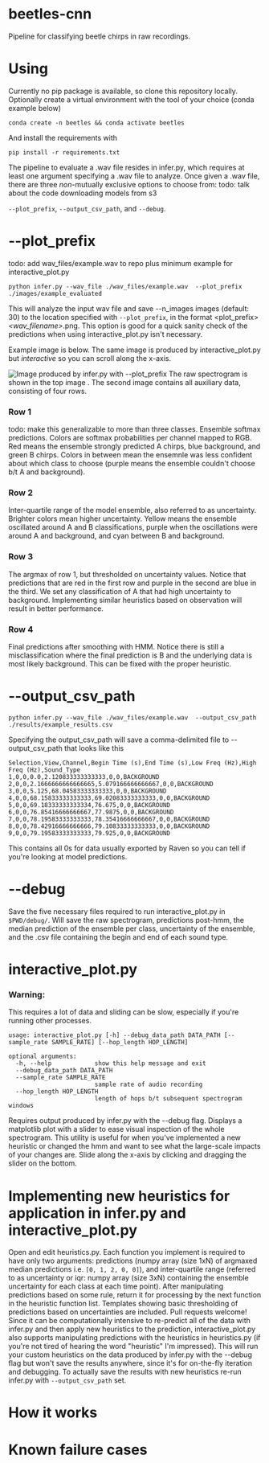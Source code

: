 # beetles-cnn
Pipeline for classifying beetle chirps in raw recordings.
# Using

Currently no pip package is available, so clone this repository locally.
Optionally create a virtual environment with the tool of your choice (conda example below)
```
conda create -n beetles && conda activate beetles
```
And install the requirements with 
```
pip install -r requirements.txt
```
The pipeline to evaluate a .wav file resides in infer.py, which requires at least one
argument specifying a .wav file to analyze. Once given a .wav file, there are three *non*-mutually 
exclusive options to choose from: 
todo: talk about the code downloading models from s3

```--plot_prefix```, ```--output_csv_path```, and ```--debug```.
# --plot_prefix
todo: add wav_files/example.wav to repo plus minimum example for interactive_plot.py
```
python infer.py --wav_file ./wav_files/example.wav  --plot_prefix ./images/example_evaluated
```
This will analyze the input wav file and save --n_images images (default: 30) to the location 
specified with ```--plot_prefix```, in the format <plot_prefix>_<wav_filename>_<number>.png. This option is good for a
quick sanity check of the predictions when using interactive_plot.py isn't necessary.

Example image is below. The same image is produced by interactive_plot.py but *interactive* so you
can scroll along the x-axis.

![Image produced by infer.py with --plot_prefix](resources/2_M17F32_8_9_14.png)
The raw spectrogram is shown in the top image . The second image contains all auxiliary data,
consisting of four rows.
### Row 1
todo: make this generalizable to more than three classes.
Ensemble softmax predictions. Colors are softmax probabilities per channel mapped to RGB. Red means 
the ensemble strongly predicted A chirps, blue background, and green B chirps. Colors in between mean
the ensemnle was less confident about which class to choose (purple means the ensemble couldn't choose b/t
A and background).
### Row 2
Inter-quartile range of the model ensemble, also referred to as uncertainty. Brighter colors mean 
higher uncertainty. Yellow means the ensemble oscillated around A and B classifications, purple when 
the oscillations were around A and background, and cyan between B and background. 
### Row 3
The argmax of row 1, but thresholded on uncertainty values. Notice that predictions that are red in
the first row and purple in the second are blue in the third. We set any classification of A that had 
high uncertainty to background. Implementing similar heuristics based on observation will result in 
better performance.
### Row 4
Final predictions after smoothing with HMM. Notice there is still a misclassification where
the final prediction is B and the underlying data is most likely background. This can be fixed
with the proper heuristic.

# --output_csv_path
```
python infer.py --wav_file ./wav_files/example.wav  --output_csv_path ./results/example_results.csv
```
Specifying the output_csv_path will save a comma-delimited file to --output_csv_path that looks like this
```
Selection,View,Channel,Begin Time (s),End Time (s),Low Freq (Hz),High Freq (Hz),Sound_Type
1,0,0,0.0,2.120833333333333,0,0,BACKGROUND
2,0,0,2.1666666666666665,5.079166666666667,0,0,BACKGROUND
3,0,0,5.125,68.04583333333333,0,0,BACKGROUND
4,0,0,68.15833333333333,69.02083333333333,0,0,BACKGROUND
5,0,0,69.18333333333334,76.675,0,0,BACKGROUND
6,0,0,76.85416666666667,77.9875,0,0,BACKGROUND
7,0,0,78.19583333333333,78.35416666666667,0,0,BACKGROUND
8,0,0,78.42916666666666,79.10833333333333,0,0,BACKGROUND
9,0,0,79.19583333333333,79.925,0,0,BACKGROUND
```
This contains all 0s for data usually exported by Raven so you can tell if you're looking at model
predictions. 

# --debug
Save the five necessary files required to run interactive_plot.py in ```$PWD/debug/```.
Will save the raw spectrogram, predictions post-hmm, the median prediction of the ensemble 
per class, uncertainty of the ensemble, and the .csv file containing the begin and end of each
sound type.
# interactive_plot.py
### Warning: 
This requires a lot of data and sliding can be slow, especially if you're running other processes.

```
usage: interactive_plot.py [-h] --debug_data_path DATA_PATH [--sample_rate SAMPLE_RATE] [--hop_length HOP_LENGTH]

optional arguments:
  -h, --help            show this help message and exit
  --debug_data_path DATA_PATH
  --sample_rate SAMPLE_RATE
                        sample rate of audio recording
  --hop_length HOP_LENGTH
                        length of hops b/t subsequent spectrogram windows
```
Requires output produced by infer.py with the --debug flag. Displays a matplotlib plot with a slider 
to ease visual inspection of the whole spectrogram. This utility is useful for when you've implemented
a new heuristic or changed the hmm and want to see what the large-scale impacts of your changes are.
Slide along the x-axis by clicking and dragging the slider on the bottom.

# Implementing new heuristics for application in infer.py and interactive_plot.py
Open and edit heuristics.py. Each function you implement is required to have only two arguments:
predictions (numpy array (size 1xN) of argmaxed median predictions i.e. ```[0, 1, 2, 0, 0]```), and 
inter-quartile range (referred to as uncertainty or iqr: numpy array (size 3xN) containing the 
ensemble uncertainty for each class at each time point). After manipulating predictions based on
some rule, return it for processing by the next function in the heuristic function list. Templates 
showing basic thresholding of predictions based on uncertainties are included. 
Pull requests welcome!
Since it can be computationally intensive to re-predict all of the data with infer.py and then apply 
new heuristics to the prediction, interactive_plot.py also supports manipulating predictions
with the heuristics in heuristics.py (if you're not tired of hearing the word "heuristic" I'm impressed).
This will run your custom heuristics on the data produced by infer.py with the --debug flag but won't 
save the results anywhere, since it's for on-the-fly iteration and debugging. To actually save the results with
new heuristics re-run infer.py with ```--output_csv_path``` set.

# How it works

# Known failure cases

